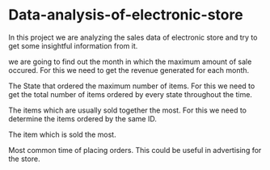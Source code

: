 # Data-analysis-of-electronic-store

In this project we are analyzing the sales data of electronic store and try to get some insightful information from it.

we are going to find out the month  in which the maximum amount of sale occured. For this we need to get the revenue generated for each month.

The State that ordered the maximum number of items. For this we need to get the total number of items ordered by every state throughout the time.

The items which are usually sold together the most. For this we need to determine the items ordered by the same ID.

The item which is sold the most.

Most common time of placing orders. This could be useful in advertising for the store.
